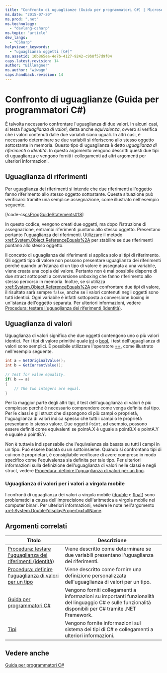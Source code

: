 ```yaml
---
title: "Confronto di uguaglianze (Guida per programmatori C#) | Microsoft Docs"
ms.date: "2015-07-20"
ms.prod: ".net"
ms.technology: 
  - "devlang-csharp"
ms.topic: "article"
dev_langs: 
  - "CSharp"
helpviewer_keywords: 
  - "uguaglianza oggetti [C#]"
ms.assetid: 10b865ea-4e7b-4127-9242-c9b8f57d9f04
caps.latest.revision: 14
author: "BillWagner"
ms.author: "wiwagn"
caps.handback.revision: 14
---
```

# Confronto di uguaglianze (Guida per programmatori C#)
È talvolta necessario confrontare l'uguaglianza di due valori.  In alcuni casi, si testa l'*uguaglianza di valori*, detta anche *equivalenza*, ovvero si verifica che i valori contenuti dalle due variabili siano uguali.  In altri casi, è necessario determinare se due variabili si riferiscono allo stesso oggetto sottostante in memoria.  Questo tipo di uguaglianza è detto *uguaglianza di riferimenti* o *identità*.  In questo argomento vengono descritti questi due tipi di uguaglianza e vengono forniti i collegamenti ad altri argomenti per ulteriori informazioni.  
  
## Uguaglianza di riferimenti  
 Per uguaglianza dei riferimenti si intende che due riferimenti all'oggetto fanno riferimento allo stesso oggetto sottostante.  Questa situazione può verificarsi tramite una semplice assegnazione, come illustrato nell'esempio seguente.  
  
 [!code-cs[csProgGuideStatements#18](../../../csharp/programming-guide/classes-and-structs/codesnippet/csharp/equality-comparisons_1.cs)]  
  
 In questo codice, vengono creati due oggetti, ma dopo l'istruzione di assegnazione, entrambi riferimenti puntano allo stesso oggetto.  Presentano pertanto l'uguaglianza dei riferimenti.  Utilizzare il metodo <xref:System.Object.ReferenceEquals%2A> per stabilire se due riferimenti puntano allo stesso oggetto.  
  
 Il concetto di uguaglianza dei riferimenti si applica solo ai tipi di riferimento.  Gli oggetti tipo di valore non possono presentare uguaglianza dei riferimenti perché quando un'istanza di un tipo di valore è assegnata a una variabile, viene creata una copia del valore.  Pertanto non è mai possibile disporre di due struct sottoposti a conversione unboxing che fanno riferimento allo stesso percorso in memoria.  Inoltre, se si utilizza <xref:System.Object.ReferenceEquals%2A> per confrontare due tipi di valore, il risultato sarà sempre `false`, anche se i valori contenuti negli oggetti sono tutti identici.  Ogni variabile è infatti sottoposta a conversione boxing in un'istanza dell'oggetto separata.  Per ulteriori informazioni, vedere [Procedura: testare l'uguaglianza dei riferimenti \(identità\)](../../../csharp/programming-guide/statements-expressions-operators/how-to-test-for-reference-equality-identity.md).  
  
## Uguaglianza di valori  
 Uguaglianza di valori significa che due oggetti contengono uno o più valori identici.  Per i tipi di valore primitivi quale [int](../../../csharp/language-reference/keywords/int.md) o [bool](../../../csharp/language-reference/keywords/bool.md), i test dell'uguaglianza di valori sono semplici.  È possibile utilizzare l'operatore [\=\=](../../../csharp/language-reference/operators/equality-comparison-operator.md), come illustrato nell'esempio seguente.  
  
```c#  
int a = GetOriginalValue();  
int b = GetCurrentValue();  
  
// Test for value equality.   
if( b == a)   
{  
    // The two integers are equal.  
}  
```  
  
 Per la maggior parte degli altri tipi, il test dell'uguaglianza di valori è più complesso perché è necessario comprendere come venga definita dal tipo.  Per le classi e gli struct che dispongono di più campi o proprietà, l'uguaglianza di valori indica spesso che tutti i campi o le proprietà presentano lo stesso valore.  Due oggetti `Point`, ad esempio, possono essere definiti come equivalenti se pointA.X è uguale a pointB.X e pointA.Y è uguale a pointB.Y.  
  
 Non è tuttavia indispensabile che l'equivalenza sia basata su tutti i campi in un tipo.  Può essere basata su un sottoinsieme.  Quando si confrontano tipi di cui non è proprietari, è consigliabile verificare di avere compreso in modo specifico come l'equivalenza sia definita per tale tipo.  Per ulteriori informazioni sulla definizione dell'uguaglianza di valori nelle classi e negli struct, vedere [Procedura: definire l'uguaglianza di valori per un tipo](../../../csharp/programming-guide/statements-expressions-operators/how-to-define-value-equality-for-a-type.md).  
  
### Uguaglianza di valori per i valori a virgola mobile  
 I confronti di uguaglianza dei valori a virgola mobile \([double](../../../csharp/language-reference/keywords/double.md) e [float](../../../csharp/language-reference/keywords/float.md)\) sono problematici a causa dell'imprecisione dell'aritmetica a virgola mobile nei computer binari.  Per ulteriori informazioni, vedere le note nell'argomento <xref:System.Double?displayProperty=fullName>.  
  
## Argomenti correlati  
  
|Titolo|Descrizione|  
|------------|-----------------|  
|[Procedura: testare l'uguaglianza dei riferimenti \(identità\)](../../../csharp/programming-guide/statements-expressions-operators/how-to-test-for-reference-equality-identity.md)|Viene descritto come determinare se due variabili presentano l'uguaglianza dei riferimenti.|  
|[Procedura: definire l'uguaglianza di valori per un tipo](../../../csharp/programming-guide/statements-expressions-operators/how-to-define-value-equality-for-a-type.md)|Viene descritto come fornire una definizione personalizzata dell'uguaglianza di valori per un tipo.|  
|[Guida per programmatori C\#](../../../csharp/programming-guide/index.md)|Vengono forniti collegamenti a informazioni su importanti funzionalità del linguaggio C\# e sulle funzionalità disponibili per C\# tramite .NET Framework.|  
|[Tipi](../../../csharp/programming-guide/types/index.md)|Vengono fornite informazioni sul sistema dei tipi di C\# e collegamenti a ulteriori informazioni.|  
  
## Vedere anche  
 [Guida per programmatori C\#](../../../csharp/programming-guide/index.md)